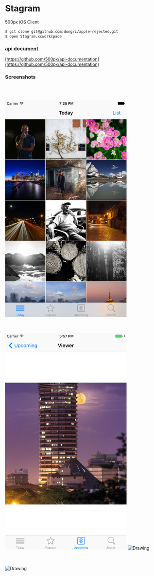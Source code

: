 # Stagram
500px iOS Client

```
$ git clone git@github.com:dongri/apple-rejected.git
$ open Stagram.xcworkspace
```

### api document

[https://github.com/500px/api-documentation](https://github.com/500px/api-documentation)

### Screenshots

<img src="/Screenshots/iPhone-1.png?raw=true" alt="Drawing" width="400" style="margin-top:50px;"/>

<img src="/Screenshots/iPhone-2.png?raw=true" alt="Drawing" width="400" style="margin-top:50px;"/>

<img src="/Screenshots/iPad-1.png?raw=true" alt="Drawing" width="600" style="margin-top:50px;"/>

<img src="/Screenshots/iPad-2.png?raw=true" alt="Drawing" width="600" style="margin-top:50px;"/>
